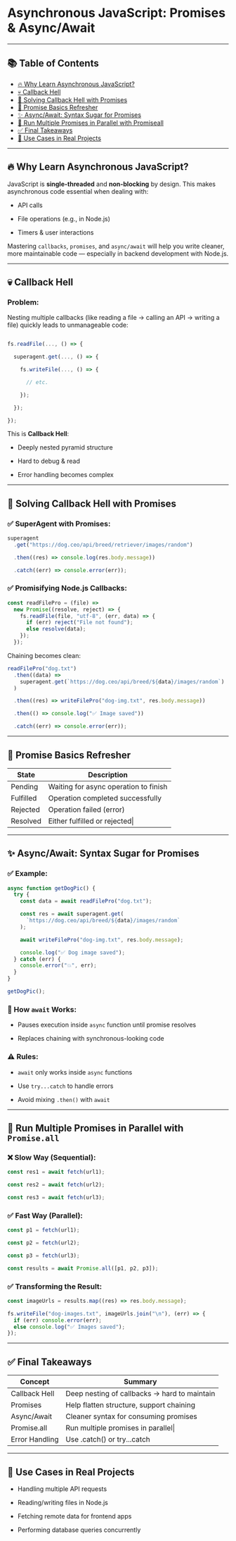 # Asynchronous JavaScript: Promises & Async/Await

---

## 📚 Table of Contents

- [🔥 Why Learn Asynchronous JavaScript?](#-why-learn-asynchronous-javascript)
- [💀 Callback Hell](#-callback-hell)
- [🧩 Solving Callback Hell with Promises](#-solving-callback-hell-with-promises)
- [🧠 Promise Basics Refresher](#-promise-basics-refresher)
- [✨ Async/Await: Syntax Sugar for Promises](#-asyncawait-syntax-sugar-for-promises)
- [🧵 Run Multiple Promises in Parallel with Promiseall](#-run-multiple-promises-in-parallel-with-promiseall)
- [✅ Final Takeaways](#-final-takeaways)
- [🧠 Use Cases in Real Projects](#-use-cases-in-real-projects)

---

## 🔥 Why Learn Asynchronous JavaScript?

JavaScript is **single-threaded** and **non-blocking** by design. This makes asynchronous code essential when dealing with:

- API calls

- File operations (e.g., in Node.js)

- Timers & user interactions

Mastering `callbacks`, `promises`, and `async/await` will help you write cleaner, more maintainable code — especially in backend development with Node.js.

---

## 💀 Callback Hell

### Problem:

Nesting multiple callbacks (like reading a file → calling an API → writing a file) quickly leads to unmanageable code:

```js

fs.readFile(..., () => {

  superagent.get(..., () => {

    fs.writeFile(..., () => {

      // etc.

    });

  });

});

```

This is **Callback Hell**:

- Deeply nested pyramid structure

- Hard to debug & read

- Error handling becomes complex

---

## 🧩 Solving Callback Hell with Promises

### ✅ SuperAgent with Promises:

```js
superagent
  .get("https://dog.ceo/api/breed/retriever/images/random")

  .then((res) => console.log(res.body.message))

  .catch((err) => console.error(err));
```

### ✅ Promisifying Node.js Callbacks:

```js
const readFilePro = (file) =>
  new Promise((resolve, reject) => {
    fs.readFile(file, "utf-8", (err, data) => {
      if (err) reject("File not found");
      else resolve(data);
    });
  });
```

Chaining becomes clean:

```js
readFilePro("dog.txt")
  .then((data) =>
    superagent.get(`https://dog.ceo/api/breed/${data}/images/random`)
  )

  .then((res) => writeFilePro("dog-img.txt", res.body.message))

  .then(() => console.log("✅ Image saved"))

  .catch((err) => console.error(err));
```

---

## 🧠 Promise Basics Refresher

| State     | Description                           |
| --------- | ------------------------------------- |
| Pending   | Waiting for async operation to finish |
| Fulfilled | Operation completed successfully      |
| Rejected  | Operation failed (error)              |
| Resolved  | Either fulfilled or rejected\|        |

---

## ✨ Async/Await: Syntax Sugar for Promises

### ✅ Example:

```js
async function getDogPic() {
  try {
    const data = await readFilePro("dog.txt");

    const res = await superagent.get(
      `https://dog.ceo/api/breed/${data}/images/random`
    );

    await writeFilePro("dog-img.txt", res.body.message);

    console.log("✅ Dog image saved");
  } catch (err) {
    console.error("💥", err);
  }
}

getDogPic();
```

### 🔄 How `await` Works:

- Pauses execution inside `async` function until promise resolves

- Replaces chaining with synchronous-looking code

### ⚠️ Rules:

- `await` only works inside `async` functions

- Use `try...catch` to handle errors

- Avoid mixing `.then()` with `await`

---

## 🧵 Run Multiple Promises in Parallel with `Promise.all`

### ❌ Slow Way (Sequential):

```js
const res1 = await fetch(url1);

const res2 = await fetch(url2);

const res3 = await fetch(url3);
```

### ✅ Fast Way (Parallel):

```js
const p1 = fetch(url1);

const p2 = fetch(url2);

const p3 = fetch(url3);

const results = await Promise.all([p1, p2, p3]);
```

### ✅ Transforming the Result:

```js
const imageUrls = results.map((res) => res.body.message);

fs.writeFile("dog-images.txt", imageUrls.join("\n"), (err) => {
  if (err) console.error(err);
  else console.log("✅ Images saved");
});
```

---

## ✅ Final Takeaways

| Concept        | Summary                                      |
| -------------- | -------------------------------------------- |
| Callback Hell  | Deep nesting of callbacks → hard to maintain |
| Promises       | Help flatten structure, support chaining     |
| Async/Await    | Cleaner syntax for consuming promises        |
| Promise.all    | Run multiple promises in parallel\|          |
| Error Handling | Use .catch() or try...catch                  |

---

## 🧠 Use Cases in Real Projects

- Handling multiple API requests

- Reading/writing files in Node.js

- Fetching remote data for frontend apps

- Performing database queries concurrently
